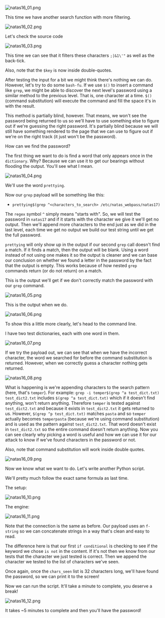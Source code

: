 ![natas16_01.png](https://raw.githubusercontent.com/ToasterMouse/WriteupsAndCTFs/main/overthewire/natas/images/natas16_01.png)

This time we have another search function with more filtering.

![natas16_02.png](https://raw.githubusercontent.com/ToasterMouse/WriteupsAndCTFs/main/overthewire/natas/images/natas16_02.png)

Let's check the source code

![natas16_03.png](https://raw.githubusercontent.com/ToasterMouse/WriteupsAndCTFs/main/overthewire/natas/images/natas16_03.png)

This time we can see that it filters these characters `;|&1\'"` as well as the back-tick. 

Also, note that the `$key` is now inside double-quotes.

After testing the input for a bit we might think there's nothing we can do. However, let's try to do some `bash-fu`. If we use `$()` to insert a command like `grep`, we might be able to discover the next level's password using a similar method to the previous level. That is, one character at a time. `$()` (command substitution) will execute the command and fill the space it's in with the result.

This method is partially blind, however. That means, we won't see the password being returned to us so we'll have to use something else to figure out if we're guessing the right password. It's partially blind because we will still have something rendered to the page that we can use to figure out if we're on the right track (it just won't be the password).

How can we find the password?

The first thing we want to do is find a word that only appears once in the `dictionary`. Why? Because we can use it to get our bearings without flooding the output. You'll see what I mean.

![natas16_04.png](https://raw.githubusercontent.com/ToasterMouse/WriteupsAndCTFs/main/overthewire/natas/images/natas16_04.png)

We'll use the word `prettying`.

Now our `grep` payload will be something like this:

- `prettying$(grep ^<characters_to_search> /etc/natas_webpass/natas17)`

The `regex` symbol `^` simply means "starts with". So, we will test the password in `natas17` and if it starts with the character we give it we'll get no output. Then we'll append more characters to the end just as we did in the last level, each time we get no output we build our test string until we get the full password.

`prettying` will only show up in the output if our second `grep` call doesn't find a match. If it finds a match, then the output will be blank. Using a word instead of not using one makes it so the output is cleaner and we can base our conclusion on whether we found a letter in the password by the fact that the output is empty. This works because of how nested `grep` commands return (or do not return) on a match.

This is the output we'll get if we don't correctly match the password with our `grep` command.

![natas16_05.png](https://raw.githubusercontent.com/ToasterMouse/WriteupsAndCTFs/main/overthewire/natas/images/natas16_05.png)

This is the output when we do.

![natas16_06.png](https://raw.githubusercontent.com/ToasterMouse/WriteupsAndCTFs/main/overthewire/natas/images/natas16_06.png)

To show this a little more clearly, let's head to the command line.

I have two test dictionaries, each with one word in them.

![natas16_07.png](https://raw.githubusercontent.com/ToasterMouse/WriteupsAndCTFs/main/overthewire/natas/images/natas16_07.png)

If we try the payload out, we can see that when we have the incorrect character, the word we searched for before the command substitution is returned. However, when we correctly guess a character nothing gets returned.

![natas16_08.png](https://raw.githubusercontent.com/ToasterMouse/WriteupsAndCTFs/main/overthewire/natas/images/natas16_08.png)

What is happening is we're appending characters to the search pattern (here, that's `temper`). For example: `grep -i temper$(grep ^a test_dict.txt) test_dict2.txt` includes `$(grep ^a test_dict.txt)` which if it doesn't find anything, won't return anything. Therefore `temper` is tested against `test_dict2.txt` and because it exists in `test_dict2.txt` it gets returned to us. However, `$(grep ^p test_dict.txt)` matches `pasta` and so `temper` actually becomes `temperpasta` (because we're using command substitution) and is used as the pattern against `test_dict2.txt`. That word doesn't exist in `test_dict2.txt` so the entire command doesn't return anything. Now you can see clearly why picking a word is useful and how we can use it for our attack to know if we've found characters in the password or not.

Also, note that command substitution will work inside double quotes.

![natas16_09.png](https://raw.githubusercontent.com/ToasterMouse/WriteupsAndCTFs/main/overthewire/natas/images/natas16_09.png)

Now we know what we want to do. Let's write another Python script.

We'll pretty much follow the exact same formula as last time.

The setup:

![natas16_10.png](https://raw.githubusercontent.com/ToasterMouse/WriteupsAndCTFs/main/overthewire/natas/images/natas16_10.png)

The engine:

![natas16_11.png](https://raw.githubusercontent.com/ToasterMouse/WriteupsAndCTFs/main/overthewire/natas/images/natas16_11.png)

Note that the connection is the same as before. Our payload uses an `f-string` so we can concatenate strings in a way that's clean and easy to read.

The difference here is that our first `if conditional` is checking to see if the keyword we chose `is not` in the content. If it's not then we know from our tests that the character we just tested is correct. Then we append the character we tested to the list of characters we've seen.

Once again, once the `chars_seen` list is 32 characters long, we'll have found the password, so we can print it to the screen!

Now we can run the script. It'll take a minute to complete, you deserve a break!

![natas16_12.png](https://raw.githubusercontent.com/ToasterMouse/WriteupsAndCTFs/main/overthewire/natas/images/natas16_12.png)

It takes ~5 minutes to complete and then you'll have the password!
